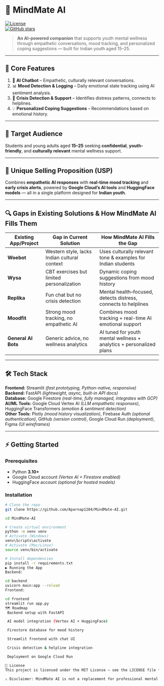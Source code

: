 # 🧠 MindMate AI  
[![License](https://img.shields.io/badge/License-MIT-blue.svg)](LICENSE)  
[![GitHub stars](https://img.shields.io/github/stars/username/MindMate-AI?style=social)](https://github.com/Aparnap1284/MindMate-AI.git)  

> **An AI-powered companion** that supports youth mental wellness through empathetic conversations, mood tracking, and personalized coping suggestions — built for Indian youth aged 15–25.

---

## 🌟 Core Features

1. 🤖 **AI Chatbot** – Empathetic, culturally relevant conversations.  
2. 📊 **Mood Detection & Logging** – Daily emotional state tracking using AI sentiment analysis.  
3. 🚨 **Crisis Detection & Support** – Identifies distress patterns, connects to helplines.  
4. 💡 **Personalized Coping Suggestions** – Recommendations based on emotional history.  

---

## 🎯 Target Audience
Students and young adults aged **15–25** seeking **confidential**, **youth-friendly**, and **culturally relevant** mental wellness support.

---

## 📌 Unique Selling Proposition (USP)
Combines **empathetic AI responses** with **real-time mood tracking** and **early crisis alerts**, powered by **Google Cloud’s AI tools** and **HuggingFace models** — all in a single platform designed for **Indian youth**.

---

## 🔍 Gaps in Existing Solutions & How MindMate AI Fills Them

| Existing App/Project | Gap in Current Solution | How MindMate AI Fills the Gap |
|----------------------|------------------------|--------------------------------|
| **Woebot**           | Western style, lacks Indian cultural context | Uses culturally relevant tone & examples for Indian students |
| **Wysa**             | CBT exercises but limited personalization | Dynamic coping suggestions from mood history |
| **Replika**          | Fun chat but no crisis detection | Mental health–focused, detects distress, connects to helplines |
| **Moodfit**          | Strong mood tracking, no empathetic AI | Combines mood tracking + real-time AI emotional support |
| **General AI Bots**  | Generic advice, no wellness analytics | AI tuned for youth mental wellness + analytics + personalized plans |

---

## 🛠 Tech Stack

**Frontend:** Streamlit *(fast prototyping, Python-native, responsive)*  
**Backend:** FastAPI *(lightweight, async, built-in API docs)*  
**Database:** Google Firestore *(real-time, fully managed, integrates with GCP)*  
**AI/ML Tools:** Google Cloud Vertex AI *(LLM empathetic responses)*, HuggingFace Transformers *(emotion & sentiment detection)*  
**Other Tools:** Plotly *(mood history visualization)*, Firebase Auth *(optional authentication)*, GitHub *(version control)*, Google Cloud Run *(deployment)*, Figma *(UI wireframes)*  

---

## ⚡ Getting Started

### Prerequisites
- Python **3.10+**
- Google Cloud account *(Vertex AI + Firestore enabled)*
- HuggingFace account *(optional for hosted models)*

### Installation
```bash
# Clone the repo
git clone https://github.com/Aparnap1284/MindMate-AI.git

cd MindMate-AI

# Create virtual environment
python -m venv venv
# Activate (Windows)
venv\Scripts\activate
# Activate (Mac/Linux)
source venv/bin/activate

# Install dependencies
pip install -r requirements.txt
▶️ Running the App
Backend:

cd backend
uvicorn main:app --reload
Frontend:

cd frontend
streamlit run app.py
🗺 Roadmap
 Backend setup with FastAPI

 AI model integration (Vertex AI + HuggingFace)

 Firestore database for mood history

 Streamlit frontend with chat UI

 Crisis detection & helpline integration

 Deployment on Google Cloud Run

📜 License
This project is licensed under the MIT License – see the LICENSE file for details.

⚠ Disclaimer: MindMate AI is not a replacement for professional mental health services. In crisis situations, please contact a licensed professional or verified helpline.